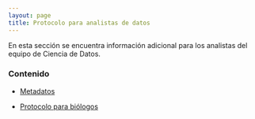 ```yaml
---
layout: page
title: Protocolo para analistas de datos
---
```


En esta sección se encuentra información adicional para los analistas del equipo de Ciencia de Datos.

### Contenido

- [Metadatos](metadatos.html)

- [Protocolo para biólogos](../../index.html)